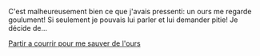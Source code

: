 C'est malheureusement bien ce que j'avais pressenti: un ours me 
regarde goulument!
Si seulement je pouvais lui parler et lui demander pitie! Je décide de...

[Partir a courrir pour me sauver de l'ours](fuite/fuite.md)

